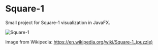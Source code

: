 # Square-1

Small project for Square-1 visualization in JavaFX.

![Square-1](https://upload.wikimedia.org/wikipedia/commons/7/7c/Square-1_scrambled.jpg)

Image from Wikipedia: https://en.wikipedia.org/wiki/Square-1_(puzzle)
